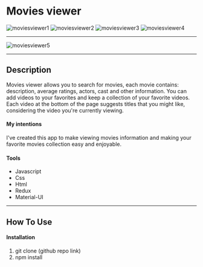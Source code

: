 # Movies viewer

![moviesviewer1](https://user-images.githubusercontent.com/46655309/114454748-3b4d5900-9bdb-11eb-8d37-6f41acd56bde.JPG)
![moviesviewer2](https://user-images.githubusercontent.com/46655309/114454752-3be5ef80-9bdb-11eb-8273-1137ae7e0163.JPG)
![moviesviewer3](https://user-images.githubusercontent.com/46655309/114454754-3c7e8600-9bdb-11eb-89eb-5674ffc09035.JPG)
![moviesviewer4](https://user-images.githubusercontent.com/46655309/114454757-3dafb300-9bdb-11eb-8e54-4a9fb75ad10e.JPG)


------------------------------------------------------------------------------------------------------------------------------

![moviesviewer5](https://user-images.githubusercontent.com/46655309/114454760-3e484980-9bdb-11eb-9414-dd2a4cea612f.JPG)

---


## Description

Movies viewer allows you to search for movies, each movie contains: description, average ratings, actors, cast and other information. You can add videos to your favorites and keep a collection of your favorite videos. Each video at the bottom of the page suggests titles that you might like, considering the video you're currently viewing.

#### My intentions

I've created this app to make viewing movies information and making your favorite movies collection easy and enjoyable.

#### Tools

- Javascript
- Css
- Html
- Redux
- Material-UI

---

## How To Use


#### Installation

1. git clone (github repo link)
2. npm install 
